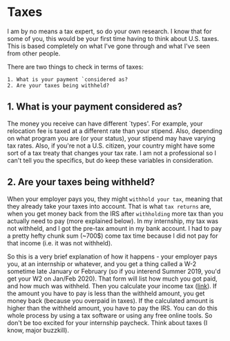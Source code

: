# Taxes

I am by no means a tax expert, so do your own research. I know that for some of you, this would be your first time having to think about U.S. taxes. This is based completely on what I&#39;ve gone through and what I&#39;ve seen from other people.

There are two things to check in terms of taxes:
```
1. What is your payment `considered as?
2. Are your taxes being withheld?
```
## 1. What is your payment considered as?

The money you receive can have different `types&#39;. For example, your relocation fee is taxed at a different rate than your stipend. Also, depending on what program you are (or your status), your stipend may have varying tax rates. Also, if you&#39;re not a U.S. citizen, your country might have some sort of a tax treaty that changes your tax rate. I am not a professional so I can&#39;t tell you the specifics, but do keep these variables in consideration.

## 2. Are your taxes being withheld?

When your employer pays you, they might `withhold your tax`, meaning that they already take your taxes into account. That is what `tax returns` are, when you get money back from the IRS after `withholding` more tax than you actually need to pay (more explained below). In my internship, my tax was not withheld, and I got the pre-tax amount in my bank account. I had to pay a pretty hefty chunk sum (~700$) come tax time because I did not pay for that income (i.e. it was not withheld).

So this is a very brief explanation of how it happens - your employer pays you, at an internship or whatever, and you get a thing called a W-2 sometime late January or February (so if you interend Summer 2019, you&#39;d get your W2 on Jan/Feb 2020). That form will list how much you got paid, and how much was withheld. Then you calculate your income tax ([link](https://smartasset.com/taxes/income-taxes)). If the amount you have to pay is less than the withheld amount, you get money back (because you overpaid in taxes). If the calculated amount is higher than the withheld amount, you have to pay the IRS. You can do this whole process by using a tax software or using any free online tools. So don&#39;t be too excited for your internship paycheck. Think about taxes (I know, major buzzkill).

